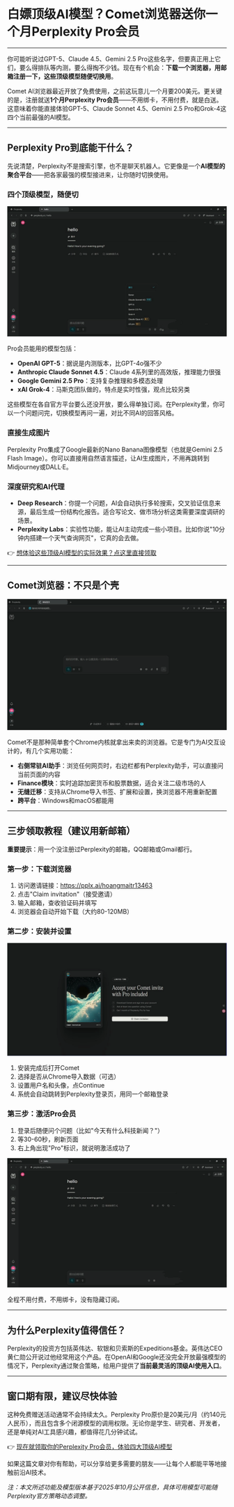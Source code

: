 # 白嫖顶级AI模型？Comet浏览器送你一个月Perplexity Pro会员

---

你可能听说过GPT-5、Claude 4.5、Gemini 2.5 Pro这些名字，但要真正用上它们，要么得排队等内测，要么得掏不少钱。现在有个机会：**下载一个浏览器，用邮箱注册一下，这些顶级模型随便切换用**。

Comet AI浏览器最近开放了免费使用，之前这玩意儿一个月要200美元。更关键的是，注册就送**1个月Perplexity Pro会员**——不用绑卡，不用付费，就是白送。这意味着你能直接体验GPT-5、Claude Sonnet 4.5、Gemini 2.5 Pro和Grok-4这四个当前最强的AI模型。

---

## Perplexity Pro到底能干什么？

先说清楚，Perplexity不是搜索引擎，也不是聊天机器人。它更像是一个**AI模型的聚合平台**——把各家最强的模型接进来，让你随时切换使用。

### 四个顶级模型，随便切

![四大AI模型切换界面](image/21625111535503.webp)

Pro会员能用的模型包括：

- **OpenAI GPT-5**：据说是内测版本，比GPT-4o强不少
- **Anthropic Claude Sonnet 4.5**：Claude 4系列里的高效版，推理能力很强
- **Google Gemini 2.5 Pro**：支持复杂推理和多模态处理
- **xAI Grok-4**：马斯克团队做的，特点是实时性强，观点比较另类

这些模型在各自官方平台要么还没开放，要么得单独订阅。在Perplexity里，你可以一个问题问完，切换模型再问一遍，对比不同AI的回答风格。

### 直接生成图片

Perplexity Pro集成了Google最新的Nano Banana图像模型（也就是Gemini 2.5 Flash Image）。你可以直接用自然语言描述，让AI生成图片，不用再跳转到Midjourney或DALL·E。

### 深度研究和AI代理

- **Deep Research**：你提一个问题，AI会自动执行多轮搜索，交叉验证信息来源，最后生成一份结构化报告。适合写论文、做市场分析这类需要深度调研的场景。
- **Perplexity Labs**：实验性功能，能让AI主动完成一些小项目。比如你说"10分钟内搭建一个天气查询网页"，它真的会去做。

👉 [想体验这些顶级AI模型的实际效果？点这里直接领取](https://pplx.ai/ixkwood69619635)

---

## Comet浏览器：不只是个壳

![Comet浏览器主界面](image/4535478464431.webp)

Comet不是那种简单套个Chrome内核就拿出来卖的浏览器。它是专门为AI交互设计的，有几个实用功能：

- **右侧常驻AI助手**：浏览任何网页时，右边栏都有Perplexity助手，可以直接问当前页面的内容
- **Finance模块**：实时追踪加密货币和股票数据，适合关注二级市场的人
- **无缝迁移**：支持从Chrome导入书签、扩展和设置，换浏览器不用重新配置
- **跨平台**：Windows和macOS都能用

---

## 三步领取教程（建议用新邮箱）

**重要提示**：用一个没注册过Perplexity的邮箱，QQ邮箱或Gmail都行。

### 第一步：下载浏览器

1. 访问邀请链接：https://pplx.ai/hoangmaitr13463
2. 点击"Claim invitation"（接受邀请）
3. 输入邮箱，查收验证码并填写
4. 浏览器会自动开始下载（大约80-120MB）

### 第二步：安装并设置

![邀请页面示意](image/27652193.webp)

1. 安装完成后打开Comet
2. 选择是否从Chrome导入数据（可选）
3. 设置用户名和头像，点Continue
4. 系统会自动跳转到Perplexity登录页，用同一个邮箱登录

### 第三步：激活Pro会员

1. 登录后随便问个问题（比如"今天有什么科技新闻？"）
2. 等30-60秒，刷新页面
3. 右上角出现"Pro"标识，就说明激活成功了

![Pro会员激活成功界面](image/449919534014.webp)

全程不用付费，不用绑卡，没有隐藏订阅。

---

## 为什么Perplexity值得信任？

Perplexity的投资方包括英伟达、软银和贝索斯的Expeditions基金。英伟达CEO黄仁勋公开说过他经常用这个产品。在OpenAI和Google还没完全开放最强模型的情况下，Perplexity通过聚合策略，给用户提供了**当前最灵活的顶级AI使用入口**。

---

## 窗口期有限，建议尽快体验

这种免费赠送活动通常不会持续太久。Perplexity Pro原价是20美元/月（约140元人民币），而且包含多个闭源模型的调用权限。无论你是学生、研究者、开发者，还是单纯对AI工具感兴趣，都值得花几分钟试试。

👉 [现在就领取你的Perplexity Pro会员，体验四大顶级AI模型](https://pplx.ai/ixkwood69619635)

如果这篇文章对你有帮助，可以分享给更多需要的朋友——让每个人都能平等地接触前沿AI技术。

*注：本文所述功能及模型版本基于2025年10月公开信息，具体可用模型可能随Perplexity官方策略动态调整。*
